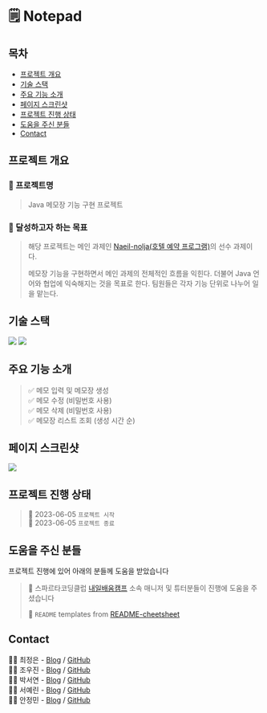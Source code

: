 # 🗒️ Notepad
> 

## 목차
* [프로젝트 개요](#프로젝트-개요)
* [기술 스택](#기술-스택)
* [주요 기능 소개](#주요-기능-소개)
* [페이지 스크린샷](#페이지-스크린샷)
* [프로젝트 진행 상태](#프로젝트-진행-상태)
* [도움을 주신 분들](#도움을-주신-분들)
* [Contact](#contact)
<!-- * [License](#license) -->


## 프로젝트 개요
### 📛 프로젝트명
> Java 메모장 기능 구현 프로젝트

### 🥅 달성하고자 하는 목표 
> 해당 프로젝트는 메인 과제인 [Naeil-nolja(호텔 예약 프로그램)](https://github.com/jungeun5-choi/Naeil-nolja)의 선수 과제이다.<br>
> 
> 메모장 기능을 구현하면서 메인 과제의 전체적인 흐름을 익힌다. 더불어 Java 언어와 협업에 익숙해지는 것을 목표로 한다. 팀원들은 각자 기능 단위로 나누어 일을 맡는다.<br>



## 기술 스택
<div align=left>
<img src="https://img.shields.io/badge/java-007396?style=for-the-badge&logo=java&logoColor=white"> 
<img src="https://img.shields.io/badge/github-181717?style=for-the-badge&logo=github&logoColor=white">
</div>

## 주요 기능 소개
> ✅ 메모 입력 및 메모장 생성<br>
> ✅ 메모 수정 (비밀번호 사용)<br>
> ✅ 메모 삭제 (비밀번호 사용)<br>
> ✅ 메모장 리스트 조회 (생성 시간 순)<br>

## 페이지 스크린샷
![](https://velog.velcdn.com/images/temprmn/post/dc50297a-0b29-41ac-a967-770b2b157efb/image.png)

## 프로젝트 진행 상태
> 🚩 2023-06-05 `프로젝트 시작`<br>
> 🚩 2023-06-05 `프로젝트 종료`
 

## 도움을 주신 분들
프로젝트 진행에 있어 아래의 분들께 도움을 받았습니다 <br>

> 🤝 스파르타코딩클럽 [내일배움캠프](https://nbcamp.spartacodingclub.kr/) 소속 매니저 및 튜터분들이 진행에 도움을 주셨습니다<br>
> 
> 🤝 `README` templates from [README-cheetsheet](https://github.com/ritaly/README-cheatsheet)


## Contact
👩‍💻 최정은 - [Blog](https://velog.io/@temprmn) / [GitHub](https://github.com/jungeun5-choi/)<br>
👨‍💻 조우진 - [Blog](https://velog.io/@dnwls3525) / [GitHub](https://github.com/VVooJIN3)<br>
👩‍💻 박서연 - [Blog](https://velog.io/@helloh1h1) / [GitHub](https://github.com/seoyeonpark99)<br>
👩‍💻 서예린 - [Blog](https://velog.io/@yesrin) / [GitHub](https://github.com/yesrin)<br>
👨‍💻 안정민 - [Blog](https://velog.io/@symbol9550) / [GitHub](https://github.com/MI-Ryeon)<br>
